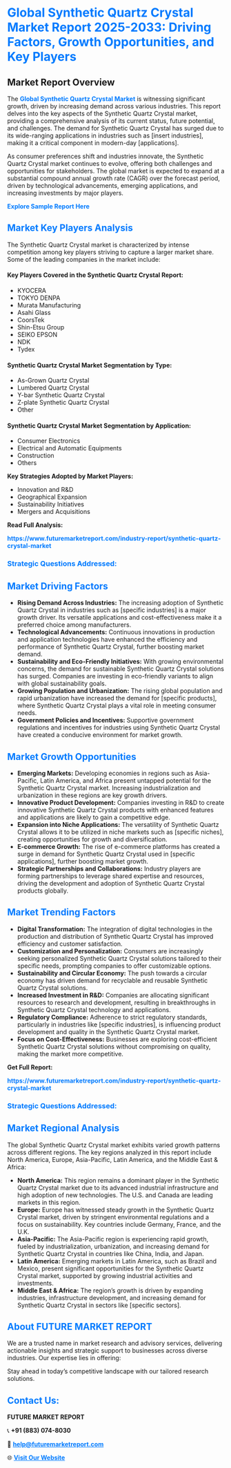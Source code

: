 <h1 style="color: #007BFF;">Global Synthetic Quartz Crystal Market Report 2025-2033: Driving Factors, Growth Opportunities, and Key Players</h1>

<section id="overview">
<h2>Market Report Overview</h2>
<p>The <a href="https://www.futuremarketreport.com/industry-report/synthetic-quartz-crystal-market" style="color: #007BFF; text-decoration: none;"><strong>Global Synthetic Quartz Crystal Market</strong></a> is witnessing significant growth, driven by increasing demand across various industries. This report delves into the key aspects of the Synthetic Quartz Crystal market, providing a comprehensive analysis of its current status, future potential, and challenges. The demand for Synthetic Quartz Crystal has surged due to its wide-ranging applications in industries such as [insert industries], making it a critical component in modern-day [applications].</p>
<p>As consumer preferences shift and industries innovate, the Synthetic Quartz Crystal market continues to evolve, offering both challenges and opportunities for stakeholders. The global market is expected to expand at a substantial compound annual growth rate (CAGR) over the forecast period, driven by technological advancements, emerging applications, and increasing investments by major players.</p>
</section>

<section id="overview">
<p><a href="https://www.futuremarketreport.com/request-sample/reportId=83173" style="color: #007BFF; text-decoration: none;"><strong>Explore Sample Report Here</strong></a></p>
</section>

<section id="key-players">
<h2 style="color: #007BFF;">Market Key Players Analysis</h2>
<p>The Synthetic Quartz Crystal market is characterized by intense competition among key players striving to capture a larger market share. Some of the leading companies in the market include:</p>
<h4>Key Players Covered in the Synthetic Quartz Crystal Report:</h4>
<ul><li>KYOCERA</li><li>TOKYO DENPA</li><li>Murata Manufacturing</li><li>Asahi Glass</li><li>CoorsTek</li><li>Shin-Etsu Group</li><li>SEIKO EPSON</li><li>NDK</li><li>Tydex</li></ul>
<h4>Synthetic Quartz Crystal Market Segmentation by Type:</h4>
<ul><li>As-Grown Quartz Crystal</li><li>Lumbered Quartz Crystal</li><li>Y-bar Synthetic Quartz Crystal</li><li>Z-plate Synthetic Quartz Crystal</li><li>Other</li></ul>

<h4>Synthetic Quartz Crystal Market Segmentation by Application:</h4>
<ul><li>Consumer Electronics</li><li>Electrical and Automatic Equipments</li><li>Construction</li><li>Others</li></ul>
<p><strong>Key Strategies Adopted by Market Players:</strong></p>
<ul>
<li>Innovation and R&D</li>
<li>Geographical Expansion</li>
<li>Sustainability Initiatives</li>
<li>Mergers and Acquisitions</li>
</ul>
</section>

<section>
<p><strong>Read Full Analysis: </strong></p><a href="https://www.futuremarketreport.com/industry-report/synthetic-quartz-crystal-market" style="color: #007BFF; text-decoration: none;"><strong>https://www.futuremarketreport.com/industry-report/synthetic-quartz-crystal-market</strong></a>
<h3 style="color: #007BFF;">Strategic Questions Addressed:</h3>
</section>

<section id="driving-factors">
<h2 style="color: #007BFF;">Market Driving Factors</h2>
<ul>
<li><strong>Rising Demand Across Industries:</strong> The increasing adoption of Synthetic Quartz Crystal in industries such as [specific industries] is a major growth driver. Its versatile applications and cost-effectiveness make it a preferred choice among manufacturers.</li>
<li><strong>Technological Advancements:</strong> Continuous innovations in production and application technologies have enhanced the efficiency and performance of Synthetic Quartz Crystal, further boosting market demand.</li>
<li><strong>Sustainability and Eco-Friendly Initiatives:</strong> With growing environmental concerns, the demand for sustainable Synthetic Quartz Crystal solutions has surged. Companies are investing in eco-friendly variants to align with global sustainability goals.</li>
<li><strong>Growing Population and Urbanization:</strong> The rising global population and rapid urbanization have increased the demand for [specific products], where Synthetic Quartz Crystal plays a vital role in meeting consumer needs.</li>
<li><strong>Government Policies and Incentives:</strong> Supportive government regulations and incentives for industries using Synthetic Quartz Crystal have created a conducive environment for market growth.</li>
</ul>
</section>

<section id="growth-opportunities">
<h2 style="color: #007BFF;">Market Growth Opportunities</h2>
<ul>
<li><strong>Emerging Markets:</strong> Developing economies in regions such as Asia-Pacific, Latin America, and Africa present untapped potential for the Synthetic Quartz Crystal market. Increasing industrialization and urbanization in these regions are key growth drivers.</li>
<li><strong>Innovative Product Development:</strong> Companies investing in R&D to create innovative Synthetic Quartz Crystal products with enhanced features and applications are likely to gain a competitive edge.</li>
<li><strong>Expansion into Niche Applications:</strong> The versatility of Synthetic Quartz Crystal allows it to be utilized in niche markets such as [specific niches], creating opportunities for growth and diversification.</li>
<li><strong>E-commerce Growth:</strong> The rise of e-commerce platforms has created a surge in demand for Synthetic Quartz Crystal used in [specific applications], further boosting market growth.</li>
<li><strong>Strategic Partnerships and Collaborations:</strong> Industry players are forming partnerships to leverage shared expertise and resources, driving the development and adoption of Synthetic Quartz Crystal products globally.</li>
</ul>
</section>

<section id="trending-factors">
<h2 style="color: #007BFF;">Market Trending Factors</h2>
<ul>
<li><strong>Digital Transformation:</strong> The integration of digital technologies in the production and distribution of Synthetic Quartz Crystal has improved efficiency and customer satisfaction.</li>
<li><strong>Customization and Personalization:</strong> Consumers are increasingly seeking personalized Synthetic Quartz Crystal solutions tailored to their specific needs, prompting companies to offer customizable options.</li>
<li><strong>Sustainability and Circular Economy:</strong> The push towards a circular economy has driven demand for recyclable and reusable Synthetic Quartz Crystal solutions.</li>
<li><strong>Increased Investment in R&D:</strong> Companies are allocating significant resources to research and development, resulting in breakthroughs in Synthetic Quartz Crystal technology and applications.</li>
<li><strong>Regulatory Compliance:</strong> Adherence to strict regulatory standards, particularly in industries like [specific industries], is influencing product development and quality in the Synthetic Quartz Crystal market.</li>
<li><strong>Focus on Cost-Effectiveness:</strong> Businesses are exploring cost-efficient Synthetic Quartz Crystal solutions without compromising on quality, making the market more competitive.</li>
</ul>
</section>

<section>
<p><strong>Get Full Report: </strong></p><a href="https://www.futuremarketreport.com/industry-report/synthetic-quartz-crystal-market" style="color: #007BFF; text-decoration: none;"><strong>https://www.futuremarketreport.com/industry-report/synthetic-quartz-crystal-market</strong></a>
<h3 style="color: #007BFF;">Strategic Questions Addressed:</h3>
</section>


<section id="regional-analysis">
<h2 style="color: #007BFF;">Market Regional Analysis</h2>
<p>The global Synthetic Quartz Crystal market exhibits varied growth patterns across different regions. The key regions analyzed in this report include North America, Europe, Asia-Pacific, Latin America, and the Middle East & Africa:</p>
<ul>
<li><strong>North America:</strong> This region remains a dominant player in the Synthetic Quartz Crystal market due to its advanced industrial infrastructure and high adoption of new technologies. The U.S. and Canada are leading markets in this region.</li>
<li><strong>Europe:</strong> Europe has witnessed steady growth in the Synthetic Quartz Crystal market, driven by stringent environmental regulations and a focus on sustainability. Key countries include Germany, France, and the U.K.</li>
<li><strong>Asia-Pacific:</strong> The Asia-Pacific region is experiencing rapid growth, fueled by industrialization, urbanization, and increasing demand for Synthetic Quartz Crystal in countries like China, India, and Japan.</li>
<li><strong>Latin America:</strong> Emerging markets in Latin America, such as Brazil and Mexico, present significant opportunities for the Synthetic Quartz Crystal market, supported by growing industrial activities and investments.</li>
<li><strong>Middle East & Africa:</strong> The region’s growth is driven by expanding industries, infrastructure development, and increasing demand for Synthetic Quartz Crystal in sectors like [specific sectors].</li>
</ul>
</section>

<footer>
<h2 style="color: #007BFF;">About FUTURE MARKET REPORT</h2>
<p>We are a trusted name in market research and advisory services, delivering actionable insights and strategic support to businesses across diverse industries. Our expertise lies in offering:</p>

<p>Stay ahead in today’s competitive landscape with our tailored research solutions.</p>

<h2 style="color: #007BFF;">Contact Us:</h2>
<p><strong>FUTURE MARKET REPORT</strong></p>
<p>📞 <strong>+91 (883) 074-8030</strong></p>
<p>📧 <strong><a href="mailto:help@futuremarketreport.com" style="color: #007BFF;">help@futuremarketreport.com</a></strong></p>
<p>🌐 <strong><a href="https://www.futuremarketreport.com/" style="color: #007BFF;">Visit Our Website</a></strong></p>
</footer>
